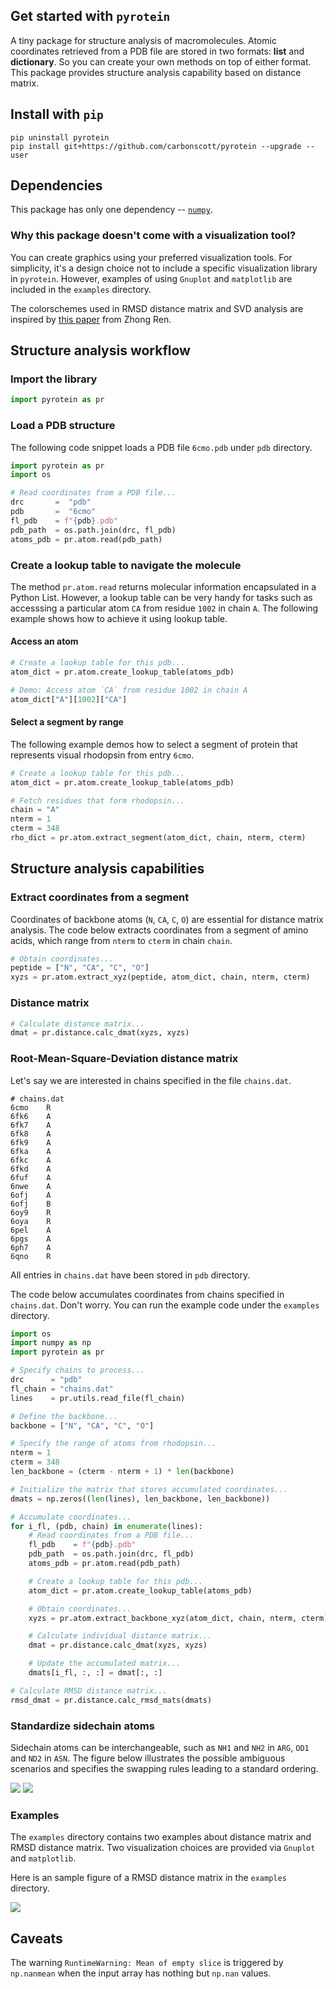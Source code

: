 
<!-- What is this for? -->

## Get started with `pyrotein`

A tiny package for structure analysis of macromolecules.  Atomic coordinates
retrieved from a PDB file are stored in two formats: **list** and
**dictionary**.  So you can create your own methods on top of either format.
This package provides structure analysis capability based on distance matrix.


## Install with `pip`

```
pip uninstall pyrotein
pip install git+https://github.com/carbonscott/pyrotein --upgrade --user
```


<!-- Why it might be a good choice? -->

<!-- Minimal dependency -->

## Dependencies

This package has only one dependency -- [`numpy`](https://numpy.org/).  

### Why this package doesn't come with a visualization tool?

You can create graphics using your preferred visualization tools.  For
simplicity, it's a design choice not to include a specific visualization library
in `pyrotein`.  However, examples of using `Gnuplot` and `matplotlib` are
included in the `examples` directory.  

The colorschemes used in RMSD distance matrix and SVD analysis are inspired by
[this paper](https://academic.oup.com/nar/article/44/15/7457/2457750) from Zhong Ren.  

## Structure analysis workflow

### Import the library

```Python
import pyrotein as pr
```

### Load a PDB structure

The following code snippet loads a PDB file `6cmo.pdb` under `pdb` directory.  

```Python
import pyrotein as pr
import os

# Read coordinates from a PDB file...
drc       =  "pdb"
pdb       =  "6cmo"
fl_pdb    = f"{pdb}.pdb"
pdb_path  = os.path.join(drc, fl_pdb)
atoms_pdb = pr.atom.read(pdb_path)
```

### Create a lookup table to navigate the molecule

The method `pr.atom.read` returns molecular information encapsulated in a Python
List.  However, a lookup table can be very handy for tasks such as accesssing a
particular atom `CA` from residue `1002` in chain `A`.  The following example
shows how to achieve it using lookup table.

#### Access an atom

```Python
# Create a lookup table for this pdb...
atom_dict = pr.atom.create_lookup_table(atoms_pdb)

# Demo: Access atom `CA` from residue 1002 in chain A
atom_dict["A"][1002]["CA"]
```

#### Select a segment by range

The following example demos how to select a segment of protein that represents
visual rhodopsin from entry `6cmo`.  

```Python
# Create a lookup table for this pdb...
atom_dict = pr.atom.create_lookup_table(atoms_pdb)

# Fetch residues that form rhodopsin...
chain = "A"
nterm = 1
cterm = 348
rho_dict = pr.atom.extract_segment(atom_dict, chain, nterm, cterm)
```

## Structure analysis capabilities

### Extract coordinates from a segment

Coordinates of backbone atoms (`N`, `CA`, `C`, `O`) are essential for distance
matrix analysis.  The code below extracts coordinates from a segment of amino
acids, which range from `nterm` to `cterm` in chain `chain`.  

```Python
# Obtain coordinates...
peptide = ["N", "CA", "C", "O"]
xyzs = pr.atom.extract_xyz(peptide, atom_dict, chain, nterm, cterm)
```

### Distance matrix

```Python
# Calculate distance matrix...
dmat = pr.distance.calc_dmat(xyzs, xyzs)
```

### Root-Mean-Square-Deviation distance matrix

Let's say we are interested in chains specified in the file `chains.dat`.  

```
# chains.dat
6cmo    R
6fk6    A
6fk7    A
6fk8    A
6fk9    A
6fka    A
6fkc    A
6fkd    A
6fuf    A
6nwe    A
6ofj    A
6ofj    B
6oy9    R
6oya    R
6pel    A
6pgs    A
6ph7    A
6qno    R
```

All entries in `chains.dat` have been stored in `pdb` directory.  

The code below accumulates coordinates from chains specified in `chains.dat`.
Don't worry.  You can run the example code under the `examples` directory.  

```Python
import os
import numpy as np
import pyrotein as pr

# Specify chains to process...
drc      = "pdb"
fl_chain = "chains.dat"
lines    = pr.utils.read_file(fl_chain)

# Define the backbone...
backbone = ["N", "CA", "C", "O"]

# Specify the range of atoms from rhodopsin...
nterm = 1
cterm = 348
len_backbone = (cterm - nterm + 1) * len(backbone)

# Initialize the matrix that stores accumulated coordinates...
dmats = np.zeros((len(lines), len_backbone, len_backbone))

# Accumulate coordinates...
for i_fl, (pdb, chain) in enumerate(lines):
    # Read coordinates from a PDB file...
    fl_pdb    = f"{pdb}.pdb"
    pdb_path  = os.path.join(drc, fl_pdb)
    atoms_pdb = pr.atom.read(pdb_path)

    # Create a lookup table for this pdb...
    atom_dict = pr.atom.create_lookup_table(atoms_pdb)

    # Obtain coordinates...
    xyzs = pr.atom.extract_backbone_xyz(atom_dict, chain, nterm, cterm)

    # Calculate individual distance matrix...
    dmat = pr.distance.calc_dmat(xyzs, xyzs)

    # Update the accumulated matrix...
    dmats[i_fl, :, :] = dmat[:, :]

# Calculate RMSD distance matrix...
rmsd_dmat = pr.distance.calc_rmsd_mats(dmats)
```

### Standardize sidechain atoms

Sidechain atoms can be interchangeable, such as `NH1` and `NH2` in `ARG`, `OD1`
and `ND2` in `ASN`.  The figure below illustrates the possible ambiguous
scenarios and specifies the swapping rules leading to a standard ordering.  

![](./figures/sidechain.standardize1.png)
![](./figures/sidechain.standardize2.png)


### Examples

The `examples` directory contains two examples about distance matrix and RMSD
distance matrix.  Two visualization choices are provided via `Gnuplot` and
`matplotlib`.  

Here is an sample figure of a RMSD distance matrix in the `examples` directory.

![](./figures/rmsd.png)

## Caveats

The warning `RuntimeWarning: Mean of empty slice` is triggered by `np.nanmean`
when the input array has nothing but `np.nan` values.  


<!--

To do:

- SVD analysis

-->
